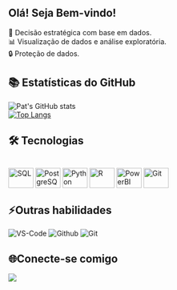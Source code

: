 ## Olá! Seja Bem-vindo!

🎯 Decisão estratégica com base em dados.<br>
📊 Visualização de dados e análise exploratória.<br>
🔒 Proteção de dados.<br>


 ## 📚 Estatísticas do GitHub
 
![Pat's GitHub stats](https://github-readme-stats.vercel.app/api?username=pattriciacavalcantti&show_icons=true&theme=onedark) <br>
[![Top Langs](https://github-readme-stats.vercel.app/api/top-langs/?username=pattricia&layout=compact&theme=onedark)](https://github.com/ananunesdev/github-readme-stats)

## 🛠️ Tecnologias

<div style="display: inline_block"><br>
  <img align="center" alt="SQL" height="40" width="50" src="https://cdn.jsdelivr.net/gh/devicons/devicon/icons/mysql/mysql-original.svg">
  <img align="center" alt="PostgreSQL" height="40" width="50" src="https://cdn.jsdelivr.net/gh/devicons/devicon/icons/postgresql/postgresql-original.svg">
  <img align="center" alt="Python" height="40" width="50" src="https://cdn.jsdelivr.net/gh/devicons/devicon/icons/python/python-original.svg">
  <img align="center" alt="R" height="40" width="50" src="https://cdn.jsdelivr.net/gh/devicons/devicon/icons/r/r-original.svg">
  <img align="center" alt="PowerBI" height="40" width="50" src="https://img.icons8.com/color/48/000000/power-bi.png">
  <img align="center" alt="Git" height="40" width="50" src="https://cdn.jsdelivr.net/gh/devicons/devicon/icons/git/git-original.svg">
  

</div>


## ⚡Outras habilidades
![VS-Code](https://img.shields.io/badge/VSCode-0078D4?style=for-the-badge&logo=visual%20studio%20code&logoColor=white)
![Github](https://img.shields.io/badge/github%20-%23121011.svg?&style=for-the-badge&logo=github&logoColor=white) 
![Git](https://img.shields.io/badge/git%20-%23F05033.svg?&style=for-the-badge&logo=git&logoColor=white)

## 🌐Conecte-se comigo
  <a href = "mailto:pattriciacavalcantti@gmail.com"><img src="https://img.shields.io/badge/-Gmail-%23333?style=for-the-badge&logo=gmail&logoColor=red" target="_blank"></a>
   
</div>
